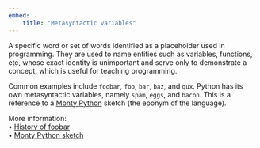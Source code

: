 ```yaml
---
embed:
    title: "Metasyntactic variables"
---
```

A specific word or set of words identified as a placeholder used in programming. They are used to name entities such as variables, functions, etc, whose exact identity is unimportant and serve only to demonstrate a concept, which is useful for teaching programming.

Common examples include `foobar`, `foo`, `bar`, `baz`, and `qux`.
Python has its own metasyntactic variables, namely `spam`, `eggs`, and `bacon`. This is a reference to a [Monty Python](https://en.wikipedia.org/wiki/Monty_Python) sketch (the eponym of the language).

More information:  
• [History of foobar](https://en.wikipedia.org/wiki/Foobar)  
• [Monty Python sketch](https://en.wikipedia.org/wiki/Spam_%28Monty_Python%29)
